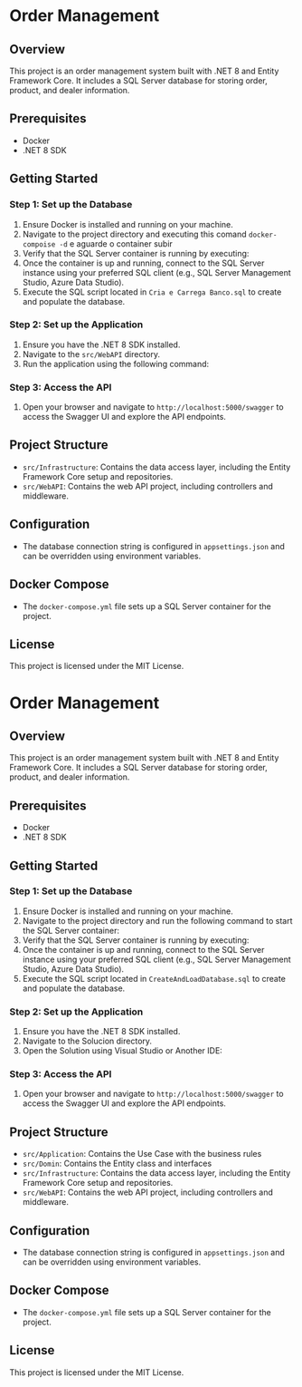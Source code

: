 # Order Management

## Overview
This project is an order management system built with .NET 8 and Entity Framework Core. It includes a SQL Server database for storing order, product, and dealer information.

## Prerequisites
- Docker
- .NET 8 SDK

## Getting Started

### Step 1: Set up the Database
1. Ensure Docker is installed and running on your machine.
2. Navigate to the project directory  and executing this comand `docker-compoise -d` e aguarde o container subir
3. Verify that the SQL Server container is running by executing:
4. Once the container is up and running, connect to the SQL Server instance using your preferred SQL client (e.g., SQL Server Management Studio, Azure Data Studio).
5. Execute the SQL script located in `Cria e Carrega Banco.sql` to create and populate the database.

### Step 2: Set up the Application
1. Ensure you have the .NET 8 SDK installed.
2. Navigate to the `src/WebAPI` directory.
3. Run the application using the following command:
### Step 3: Access the API
1. Open your browser and navigate to `http://localhost:5000/swagger` to access the Swagger UI and explore the API endpoints.

## Project Structure
- `src/Infrastructure`: Contains the data access layer, including the Entity Framework Core setup and repositories.
- `src/WebAPI`: Contains the web API project, including controllers and middleware.

## Configuration
- The database connection string is configured in `appsettings.json` and can be overridden using environment variables.

## Docker Compose
- The `docker-compose.yml` file sets up a SQL Server container for the project.

## License
This project is licensed under the MIT License.
# Order Management

## Overview
This project is an order management system built with .NET 8 and Entity Framework Core. It includes a SQL Server database for storing order, product, and dealer information.

## Prerequisites
- Docker
- .NET 8 SDK

## Getting Started

### Step 1: Set up the Database
1. Ensure Docker is installed and running on your machine.
2. Navigate to the project directory and run the following command to start the SQL Server container:
3. Verify that the SQL Server container is running by executing:
4. Once the container is up and running, connect to the SQL Server instance using your preferred SQL client (e.g., SQL Server Management Studio, Azure Data Studio).
5. Execute the SQL script located in `CreateAndLoadDatabase.sql` to create and populate the database.

### Step 2: Set up the Application
1. Ensure you have the .NET 8 SDK installed.
2. Navigate to the Solucion directory.
3. Open the Solution using Visual Studio or Another IDE:
### Step 3: Access the API
1. Open your browser and navigate to `http://localhost:5000/swagger` to access the Swagger UI and explore the API endpoints.

## Project Structure
- `src/Application`: Contains the Use Case with the business rules 
- `src/Domin`: Contains the Entity class and interfaces
- `src/Infrastructure`: Contains the data access layer, including the Entity Framework Core setup and repositories.
- `src/WebAPI`: Contains the web API project, including controllers and middleware.

## Configuration
- The database connection string is configured in `appsettings.json` and can be overridden using environment variables.

## Docker Compose
- The `docker-compose.yml` file sets up a SQL Server container for the project.

## License
This project is licensed under the MIT License.
